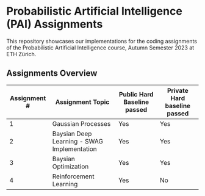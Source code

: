 # Probabilistic Artificial Intelligence (PAI) Assignments

This repository showcases our implementations for the coding assignments of the Probabilistic Artificial Intelligence course, Autumn Semester 2023 at ETH Zürich. 

## Assignments Overview

| Assignment # | Assignment Topic       | Public Hard Baseline passed                                  | Private Hard baseline passed |
|--------------|----------------------------|------------------------------------------------------------|-------|
| 1            | Gaussian Processes    | Yes | Yes |
| 2            | Baysian Deep Learning - SWAG Implementation | Yes | Yes |
| 3            | Baysian Optimization | Yes | Yes |
| 4            | Reinforcement Learning | Yes | No |
